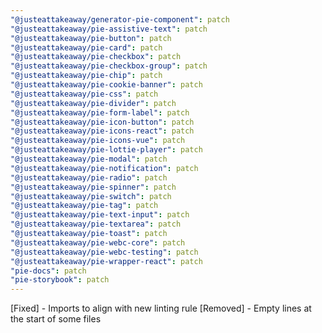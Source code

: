 ```yaml
---
"@justeattakeaway/generator-pie-component": patch
"@justeattakeaway/pie-assistive-text": patch
"@justeattakeaway/pie-button": patch
"@justeattakeaway/pie-card": patch
"@justeattakeaway/pie-checkbox": patch
"@justeattakeaway/pie-checkbox-group": patch
"@justeattakeaway/pie-chip": patch
"@justeattakeaway/pie-cookie-banner": patch
"@justeattakeaway/pie-css": patch
"@justeattakeaway/pie-divider": patch
"@justeattakeaway/pie-form-label": patch
"@justeattakeaway/pie-icon-button": patch
"@justeattakeaway/pie-icons-react": patch
"@justeattakeaway/pie-icons-vue": patch
"@justeattakeaway/pie-lottie-player": patch
"@justeattakeaway/pie-modal": patch
"@justeattakeaway/pie-notification": patch
"@justeattakeaway/pie-radio": patch
"@justeattakeaway/pie-spinner": patch
"@justeattakeaway/pie-switch": patch
"@justeattakeaway/pie-tag": patch
"@justeattakeaway/pie-text-input": patch
"@justeattakeaway/pie-textarea": patch
"@justeattakeaway/pie-toast": patch
"@justeattakeaway/pie-webc-core": patch
"@justeattakeaway/pie-webc-testing": patch
"@justeattakeaway/pie-wrapper-react": patch
"pie-docs": patch
"pie-storybook": patch
---
```


[Fixed] - Imports to align with new linting rule
[Removed] - Empty lines at the start of some files
